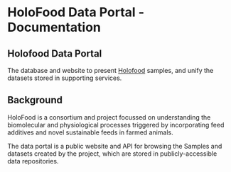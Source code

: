 # HoloFood Data Portal - Documentation

## Holofood Data Portal
The database and website to present [Holofood](https://www.holofood.eu) samples,
and unify the datasets stored in supporting services.

## Background
HoloFood is a consortium and project focussed on understanding the biomolecular 
and physiological processes  triggered by incorporating feed additives and novel
sustainable feeds in farmed animals.

The data portal is a public website and API for browsing the Samples and datasets
created by the project, which are stored in publicly-accessible data repositories. 
